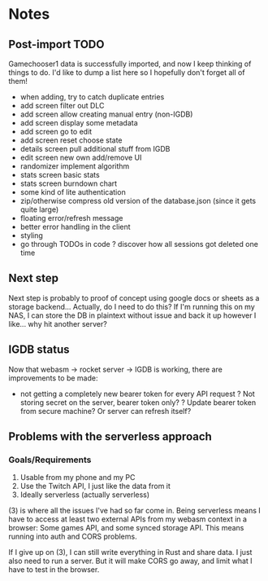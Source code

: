 # Notes

## Post-import TODO

Gamechooser1 data is successfully imported, and now I keep thinking of things to do. I'd like to
dump a list here so I hopefully don't forget all of them!

+ when adding, try to catch duplicate entries
+ add screen filter out DLC
+ add screen allow creating manual entry (non-IGDB)
+ add screen display some metadata
+ add screen go to edit
+ add screen reset choose state
+ details screen pull additional stuff from IGDB
+ edit screen new own add/remove UI
+ randomizer implement algorithm
+ stats screen basic stats
+ stats screen burndown chart
+ some kind of lite authentication
+ zip/otherwise compress old version of the database.json (since it gets quite large)
+ floating error/refresh message
+ better error handling in the client
+ styling
+ go through TODOs in code
? discover how all sessions got deleted one time

## Next step
Next step is probably to proof of concept using google docs or sheets as a storage backend...
Actually, do I need to do this? If I'm running this on my NAS, I can store the DB in plaintext
without issue and back it up however I like... why hit another server?

## IGDB status
Now that webasm -> rocket server -> IGDB is working, there are improvements to be made:
+ not getting a completely new bearer token for every API request
? Not storing secret on the server, bearer token only?
? Update bearer token from secure machine? Or server can refresh itself?

## Problems with the serverless approach

### Goals/Requirements
1. Usable from my phone and my PC
2. Use the Twitch API, I just like the data from it
3. Ideally serverless (actually serverless)

(3) is where all the issues I've had so far come in. Being serverless means I have to access at
least two external APIs from my webasm context in a browser: Some games API, and some synced
storage API. This means running into auth and CORS problems.

If I give up on (3), I can still write everything in Rust and share data. I just also need to run
a server. But it will make CORS go away, and limit what I have to test in the browser.